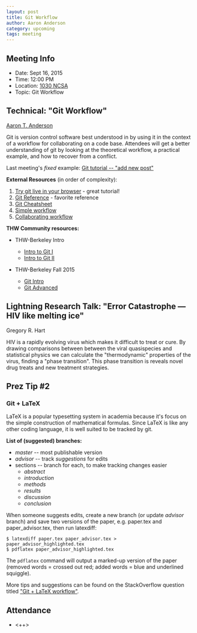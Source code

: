 ```yaml
---
layout: post
title: Git Workflow
author: Aaron Anderson
category: upcoming
tags: meeting 
---
```


## Meeting Info

* Date: Sept 16, 2015
* Time: 12:00 PM
* Location: [1030 NCSA][ncsa_map]
* Topic: Git Workflow

## Technical: "Git Workflow"
[Aaron T. Anderson][aarona]

Git is version control software best understood in by using it in the context of a workflow for collaborating on a code base. Attendees will get a better understanding of git by looking at the theoretical workflow, a practical example, and how to recover from a conflict.

Last meeting's *fixed* example: [Git tutorial -- "add new post"][git-tutorial]

**External Resources** (in order of complexity):

1. [Try git live in your browser][git-live] - great tutorial!
2. [Git Reference][git-ref] - favorite reference
3. [Git Cheatsheet][git-cs]
4. [Simple workflow][workflow]
5. [Collaborating workflow][workflow-colab]

**THW Community resources:**

- THW-Berkeley Intro
  - [Intro to Git I][git1]
  - [Intro to Git II][git2]

- THW-Berkeley Fall 2015 
  - [Git Intro][thw-b-intro]
  - [Git Advanced][thw-b-advanced]


## Lightning Research Talk: "Error Catastrophe — HIV like melting ice"
   Gregory R. Hart

HIV is a rapidly evolving virus which makes it difficult to treat or cure. By drawing comparisons between between the viral quasispecies and statistical physics we can calculate the "thermodynamic" properties of the virus, finding a "phase transition". This phase transition is reveals novel drug treats and new treatment strategies.

## Prez Tip \#2

### Git + LaTeX

LaTeX is a popular typesetting system in academia because it's focus on the simple construction of mathematical formulas. Since LaTeX is like any other coding language, it is well suited to be tracked by git.  

**List of (suggested) branches:**

- *master* -- most publishable version
- *advisor* -- track *suggestions* for edits
- sections -- branch for each, to make tracking changes easier
  - *abstract*
  - *introduction*
  - *methods*
  - *results*
  - *discussion*
  - *conclusion*

When someone suggests edits, create a new branch (or update *advisor* branch) and save two versions of the paper, e.g. paper.tex and paper_advisor.tex, then run latexdiff:

    $ latexdiff paper.tex paper_advisor.tex > paper_advisor_highlighted.tex
    $ pdflatex paper_advisor_highlighted.tex

The `pdflatex` command will output a marked-up version of the paper (removed words = crossed out red; added words = blue and underlined squiggle).

More tips and suggestions can be found on the StackOverflow question titled ["Git + LaTeX workflow"][git-latex].


## Attendance

- <++>


[ncsa_map]: http://illinois.edu/map/view?skinId=0&ACTION=MAP&buildingId=564
[aarona]: {{site.url}}/_people/Aaron_Anderson.html
[git-tutorial]: https://github.com/thehackerwithin/illinois/blob/master/git.md
[git-ref]: http://gitref.org/index.html
[git-live]: https://try.github.io/levels/1/challenges/1
[git-cs]: https://training.github.com/kit/downloads/github-git-cheat-sheet.pdf
[workflow]: https://guides.github.com/introduction/flow/index.html
[workflow-colab]: http://nvie.com/posts/a-successful-git-branching-model/
[thw-b-intro]: http://thehackerwithin.github.io/berkeley/posts/git-intro-fall-2015/
[thw-b-advanced]: http://thehackerwithin.github.io/berkeley/posts/advanced-git-fall-2015/
[git1]: https://github.com/thehackerwithin/berkeley/tree/master/git/partI
[git2]: https://github.com/thehackerwithin/berkeley/tree/master/git/partII
[git-latex]: http://stackoverflow.com/questions/6188780/git-latex-workflow
